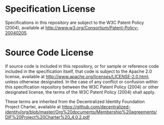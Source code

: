 # Specification License

Specifications in this repository are subject to the W3C Patent Policy (2004), available at http://www.w3.org/Consortium/Patent-Policy-20040205.

# Source Code License

If source code is included in this repository, or for sample or reference code included in the specification itself, that code is subject to the Apache 2.0 license, available at http://www.apache.org/licenses/LICENSE-2.0.html, unless otherwise designated. In the case of any conflict or confusion within this specification repository between the W3C Patent Policy (2004) or other designated license, the terms of the W3C Patent Policy (2004) shall apply.

These terms are inherited from the Decentralized Identity Foundation Project Charter, available at https://github.com/decentralized-identity/org/blob/master/Org%20documents/Membership%20agreements/DIF%20Project%20Charter%20_4.0.2.pdf
